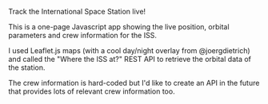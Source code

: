 Track the International Space Station live!

This is a one-page Javascript app showing the live position, orbital parameters and crew information for the ISS.

I used Leaflet.js maps (with a cool day/night overlay from @joergdietrich) and called the "Where the ISS at?" REST API to retrieve the orbital data of the station.

The crew information is hard-coded but I'd like to create an API in the future that provides lots of relevant crew information too.
